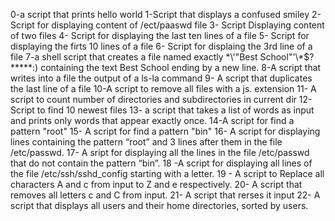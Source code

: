 0-a script that prints hello world
1-Script that displays a confused smiley
2-Script for displaying content of /ect/paaswd file
3- Script Displaying content of two files
4- Script for displaying the last ten lines of a file
5- Script for displaying the firts 10 lines of a file
6- Script for displaing the 3rd line of a file
7-a shell script that creates a file named exactly \*\\'"Best School"\'\\*$\?\*\*\*\*\*:) containing the text Best School ending by a new line.
8-A script that writes into a file the output of a ls-la command
9- A script that duplicates the last line of a file
10-A script to remove all files with a js. extension
11- A script to count number of directories and subdirectories in current dir
12- Script to find 10 newest files
13-  a script that takes a list of words as input and prints only words that appear exactly once.
14-A script for find a pattern "root"
15- A script for find a pattern "bin"
16- A script for displaying lines containing the pattern “root” and 3 lines after them in the file /etc/passwd.
17- A sript for displaying all the lines in the file /etc/passwd that do not contain the pattern “bin”.
18 -A script for displaying all lines of the file /etc/ssh/sshd_config starting with a letter.
19 - A script to Replace all characters A and c from input to Z and e respectively.
20- A script that removes all letters c and C from input.
21- A script that rerses it input
22- A script that displays all users and their home directories, sorted by users.
